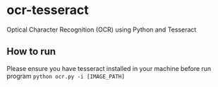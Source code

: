# ocr-tesseract
Optical Character Recognition (OCR) using Python and Tesseract

## How to run
Please ensure you have tesseract installed in your machine before run program
`python ocr.py -i [IMAGE_PATH]`
